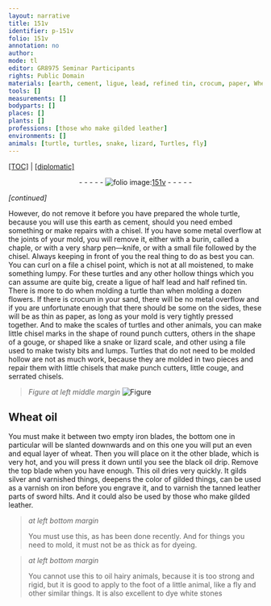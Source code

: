 ```yaml
---
layout: narrative
title: 151v
identifier: p-151v
folio: 151v
annotation: no
author:
mode: tl
editor: GR8975 Seminar Participants
rights: Public Domain
materials: [earth, cement, ligue, lead, refined tin, crocum, paper, Wheat oil, iron, wheat, oil, silver, varnish, leather]
tools: []
measurements: []
bodyparts: []
places: []
plants: []
professions: [those who make gilded leather]
environments: []
animals: [turtle, turtles, snake, lizard, Turtles, fly]
---
```


<p><a href="{{ site.baseurl }}/translation/">[TOC]</a> | <a href="{{ site.baseurl }}/texts/p-151v_tc/" target="_blank">[diplomatic]</a></p><div class="folio" align="center">- - - - - <a href="http://gallica.bnf.fr/ark:/12148/btv1b10500001g/f308.image" target="_blank"><img src="https://cu-mkp.github.io/2017-workshop-edition/assets/photo-icon.png" alt="folio image: " style="display:inline-block; margin-bottom:-3px;"/>151v</a> - - - - - </div>  
 
*[continued]*
  
However, do not remove it before you have prepared the whole <span class="al">turtle</span>, because you will use this <span class="m">earth</span> as <span class="m">cement</span>, should you need embed something or make repairs with a chisel. If you have some metal overflow at the joints of your mold, you will remove it, either with a burin, called a chaple, or with a very sharp pen—knife, or with a small file followed by the chisel. Always keeping in front of you the real thing to do as best you can. You can curl on a file a chisel point, which is not at all moistened, to make something lumpy. For these <span class="al">turtles</span> and any other hollow things which you can assume are quite big, create a <span class="m">ligue</span> of half <span class="m">lead</span> and half <span class="m">refined tin</span>. There is more to do when molding a <span class="al">turtle</span> than when molding a dozen flowers. If there is <span class="m">crocum</span> in your sand, there will be no metal overflow and if you are unfortunate enough that there should be some on the sides, these will be as thin as <span class="m">paper</span>, as long as your mold is very tightly pressed together. And to make the scales of <span class="al">turtles</span> and other animals, you can make little chisel marks in the shape of round punch cutters, others in the shape of a gouge, or shaped like a <span class="al">snake</span> or <span class="al">lizard</span> scale, and other using a file used to make twisty bits and lumps. <span class="al">Turtles</span> that do not need to be molded hollow are not as much work, because they are molded in two pieces and repair them with little chisels <span class="sup">that make</span> punch cutters, little couge, and serrated chisels. 
> *Figure*
> *at left middle margin*
> <a href="https://drive.google.com/open?id=0B9-oNrvWdlO5bk1US2QxRTVwa2s" target="_blank"><img src="https://cu-mkp.github.io/GR8975-edition/assets/photo-icon.png" alt="Figure" style="display:inline-block; margin-bottom:-3px;"/></a>
 
 
 
  

## <span class="m">Wheat oil</span>

 
You must make it between two empty <span class="m">iron</span> blades, the bottom one in particular will be slanted downwards and on this one you will put an even and equal <span class="sup">layer</span> of <span class="m">wheat</span>. Then you will place on it the other <span class="sup">blade</span>, which is very hot, and you will press it down until you see the black <span class="m">oil</span> drip. Remove the top blade when you have enough. This <span class="m">oil</span> dries very quickly. It gilds <span class="m">silver</span> and varnished things, deepens the color of gilded things, <span class="sup">can be used</span> as a <span class="m">varnish</span> on <span class="m">iron</span> before you engrave it, and to varnish the tanned <span class="sup"><span class="m">leather</span> parts</span> of sword hilts. And it could also be used by <span class="pro">those who make gilded <span class="m">leather</span></span>.
 
> *at left bottom margin*
> 
> 
> You must use this, as has been done recently. And for things you need to mold, it must not be as thick as for dyeing. 
 
> *at left bottom margin*
> 
> 
> You cannot use this to oil hairy animals, because it is too strong and rigid, but it is good to apply to the foot of a little animal, like a <span class="al">fly</span> and other similar things. It is also excellent to dye white stones 

